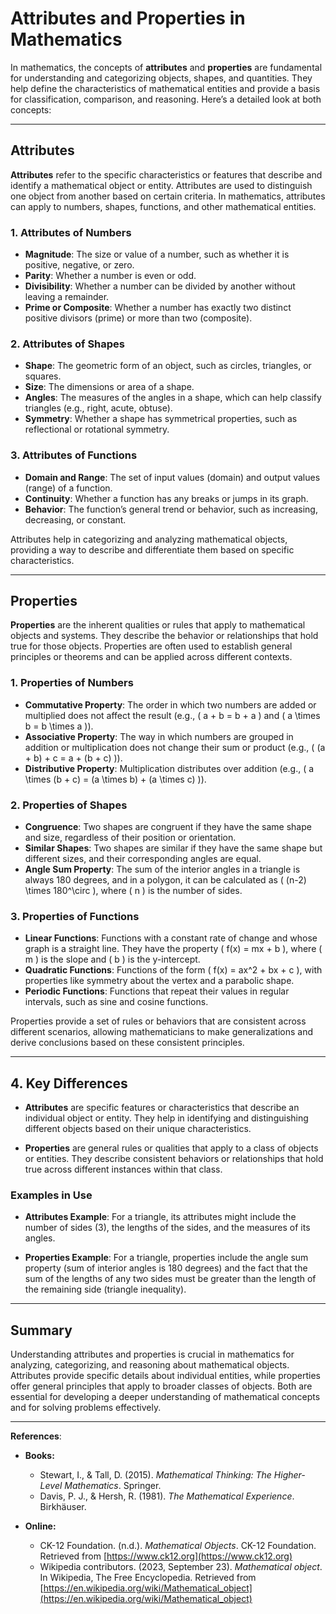 # **Attributes and Properties in Mathematics**

In mathematics, the concepts of **attributes** and **properties** are fundamental for understanding and categorizing objects, shapes, and quantities. They help define the characteristics of mathematical entities and provide a basis for classification, comparison, and reasoning. Here’s a detailed look at both concepts:

---

## **Attributes**

**Attributes** refer to the specific characteristics or features that describe and identify a mathematical object or entity. Attributes are used to distinguish one object from another based on certain criteria. In mathematics, attributes can apply to numbers, shapes, functions, and other mathematical entities.

### **1. Attributes of Numbers**

- **Magnitude**: The size or value of a number, such as whether it is positive, negative, or zero.
- **Parity**: Whether a number is even or odd.
- **Divisibility**: Whether a number can be divided by another without leaving a remainder.
- **Prime or Composite**: Whether a number has exactly two distinct positive divisors (prime) or more than two (composite).

### **2. Attributes of Shapes**

- **Shape**: The geometric form of an object, such as circles, triangles, or squares.
- **Size**: The dimensions or area of a shape.
- **Angles**: The measures of the angles in a shape, which can help classify triangles (e.g., right, acute, obtuse).
- **Symmetry**: Whether a shape has symmetrical properties, such as reflectional or rotational symmetry.

### **3. Attributes of Functions**

- **Domain and Range**: The set of input values (domain) and output values (range) of a function.
- **Continuity**: Whether a function has any breaks or jumps in its graph.
- **Behavior**: The function’s general trend or behavior, such as increasing, decreasing, or constant.

Attributes help in categorizing and analyzing mathematical objects, providing a way to describe and differentiate them based on specific characteristics.

---

## **Properties**

**Properties** are the inherent qualities or rules that apply to mathematical objects and systems. They describe the behavior or relationships that hold true for those objects. Properties are often used to establish general principles or theorems and can be applied across different contexts.

### **1. Properties of Numbers**

- **Commutative Property**: The order in which two numbers are added or multiplied does not affect the result (e.g., \( a + b = b + a \) and \( a \times b = b \times a \)).
- **Associative Property**: The way in which numbers are grouped in addition or multiplication does not change their sum or product (e.g., \( (a + b) + c = a + (b + c) \)).
- **Distributive Property**: Multiplication distributes over addition (e.g., \( a \times (b + c) = (a \times b) + (a \times c) \)).

### **2. Properties of Shapes**

- **Congruence**: Two shapes are congruent if they have the same shape and size, regardless of their position or orientation.
- **Similar Shapes**: Two shapes are similar if they have the same shape but different sizes, and their corresponding angles are equal.
- **Angle Sum Property**: The sum of the interior angles in a triangle is always 180 degrees, and in a polygon, it can be calculated as \( (n-2) \times 180^\circ \), where \( n \) is the number of sides.

### **3. Properties of Functions**

- **Linear Functions**: Functions with a constant rate of change and whose graph is a straight line. They have the property \( f(x) = mx + b \), where \( m \) is the slope and \( b \) is the y-intercept.
- **Quadratic Functions**: Functions of the form \( f(x) = ax^2 + bx + c \), with properties like symmetry about the vertex and a parabolic shape.
- **Periodic Functions**: Functions that repeat their values in regular intervals, such as sine and cosine functions.

Properties provide a set of rules or behaviors that are consistent across different scenarios, allowing mathematicians to make generalizations and derive conclusions based on these consistent principles.

---

## **4. Key Differences**

- **Attributes** are specific features or characteristics that describe an individual object or entity. They help in identifying and distinguishing different objects based on their unique characteristics.
  
- **Properties** are general rules or qualities that apply to a class of objects or entities. They describe consistent behaviors or relationships that hold true across different instances within that class.

### **Examples in Use**

- **Attributes Example**: For a triangle, its attributes might include the number of sides (3), the lengths of the sides, and the measures of its angles.

- **Properties Example**: For a triangle, properties include the angle sum property (sum of interior angles is 180 degrees) and the fact that the sum of the lengths of any two sides must be greater than the length of the remaining side (triangle inequality).

---

## **Summary**

Understanding attributes and properties is crucial in mathematics for analyzing, categorizing, and reasoning about mathematical objects. Attributes provide specific details about individual entities, while properties offer general principles that apply to broader classes of objects. Both are essential for developing a deeper understanding of mathematical concepts and for solving problems effectively.

---

**References**:

* **Books:**
    - Stewart, I., & Tall, D. (2015). *Mathematical Thinking: The Higher-Level Mathematics*. Springer.
    - Davis, P. J., & Hersh, R. (1981). *The Mathematical Experience*. Birkhäuser.

* **Online:**
    - CK-12 Foundation. (n.d.). *Mathematical Objects*. CK-12 Foundation. Retrieved from [https://www.ck12.org](https://www.ck12.org)
  - Wikipedia contributors. (2023, September 23). *Mathematical object*. In Wikipedia, The Free Encyclopedia. Retrieved from [https://en.wikipedia.org/wiki/Mathematical_object](https://en.wikipedia.org/wiki/Mathematical_object)